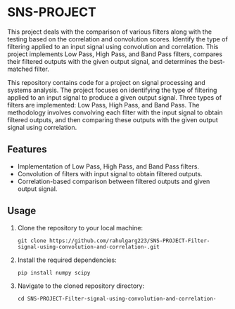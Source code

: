 # SNS-PROJECT
This project deals with the comparison of various filters along with the testing based on the correlation and convolution scores. 
Identify the type of filtering applied to an input signal using convolution and correlation. This project implements Low Pass, High Pass, and Band Pass filters, compares their filtered outputs with the given output signal, and determines the best-matched filter.

This repository contains code for a project on signal processing and systems analysis. The project focuses on identifying the type of filtering applied to an input signal to produce a given output signal. Three types of filters are implemented: Low Pass, High Pass, and Band Pass. The methodology involves convolving each filter with the input signal to obtain filtered outputs, and then comparing these outputs with the given output signal using correlation.

## Features

- Implementation of Low Pass, High Pass, and Band Pass filters.
- Convolution of filters with input signal to obtain filtered outputs.
- Correlation-based comparison between filtered outputs and given output signal.

## Usage

1. Clone the repository to your local machine:

    ```
    git clone https://github.com/rahulgarg223/SNS-PROJECT-Filter-signal-using-convolution-and-correlation-.git
    ```

2. Install the required dependencies:

    ```
    pip install numpy scipy
    ```

3. Navigate to the cloned repository directory:

    ```
    cd SNS-PROJECT-Filter-signal-using-convolution-and-correlation-
    ```

